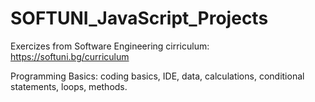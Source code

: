 # SOFTUNI_JavaScript_Projects
Exercizes from Software Engineering cirriculum: 
https://softuni.bg/curriculum

Programming Basics: coding basics, IDE, data, calculations, conditional statements, loops, methods.
